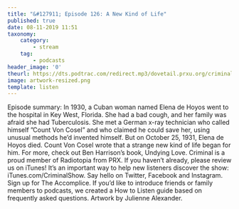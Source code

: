 ```yaml
---
title: "&#127911; Episode 126: A New Kind of Life"
published: true
date: 08-11-2019 11:51
taxonomy:
    category:
        - stream
    tag:
        - podcasts
header_image: '0'
theurl: https://dts.podtrac.com/redirect.mp3/dovetail.prxu.org/criminal/bf890a76-0c7b-489e-b388-665a2883223f/Episode_126_A_New_Kind_of_Life_Part_1.mp3
image: artwork-resized.png
template: listen
--- 
```

Episode summary: In 1930, a Cuban woman named Elena de Hoyos went to the hospital in Key West, Florida. She had a bad cough, and her family was afraid she had Tuberculosis. She met a German x-ray technician who called himself ”Count Von Cosel” and who claimed he could save her, using unusual methods he’d invented himself. But on October 25, 1931, Elena de Hoyos died. Count Von Cosel wrote that a strange new kind of life began for him. For more, check out Ben Harrison’s book, Undying Love. Criminal is a proud member of Radiotopia from PRX. If you haven’t already, please review us on iTunes! It’s an important way to help new listeners discover the show: iTunes.com/CriminalShow. Say hello on Twitter, Facebook and Instagram. Sign up for The Accomplice. If you’d like to introduce friends or family members to podcasts, we created a How to Listen guide based on frequently asked questions. Artwork by Julienne Alexander.
